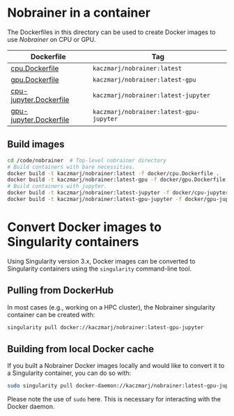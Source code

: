 # Nobrainer in a container

The Dockerfiles in this directory can be used to create Docker images to use _Nobrainer_ on CPU or GPU.

| Dockerfile | Tag |
|---| --- |
| [cpu.Dockerfile](cpu.Dockerfile) | `kaczmarj/nobrainer:latest` |
| [gpu.Dockerfile](gpu.Dockerfile) | `kaczmarj/nobrainer:latest-gpu` |
| [cpu-jupyter.Dockerfile](cpu-jupyter.Dockerfile) | `kaczmarj/nobrainer:latest-jupyter` |
| [gpu-jupyter.Dockerfile](gpu-jupyter.Dockerfile) | `kaczmarj/nobrainer:latest-gpu-jupyter` |


## Build images

```bash
cd /code/nobrainer  # Top-level nobrainer directory
# Build containers with bare necessities.
docker build -t kaczmarj/nobrainer:latest -f docker/cpu.Dockerfile .
docker build -t kaczmarj/nobrainer:latest-gpu -f docker/gpu.Dockerfile .
# Build containers with jupyter.
docker build -t kaczmarj/nobrainer:latest-jupyter -f docker/cpu-jupyter.Dockerfile .
docker build -t kaczmarj/nobrainer:latest-gpu-jupyter -f docker/gpu-jupyter.Dockerfile .
```


# Convert Docker images to Singularity containers

Using Singularity version 3.x, Docker images can be converted to Singularity containers using the `singularity` command-line tool.

## Pulling from DockerHub

In most cases (e.g., working on a HPC cluster), the Nobrainer singularity container can be created with:

```bash
singularity pull docker://kaczmarj/nobrainer:latest-gpu-jupyter
```

## Building from local Docker cache

If you built a Nobrainer Docker images locally and would like to convert it to a Singularity container, you can do so with:

```bash
sudo singularity pull docker-daemon://kaczmarj/nobrainer:latest-gpu-jupyter
```

Please note the use of `sudo` here. This is necessary for interacting with the Docker daemon.

